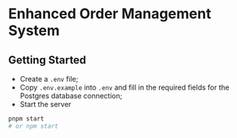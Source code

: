 # Enhanced Order Management System

## Getting Started

- Create a `.env` file;
- Copy `.env.example` into `.env` and fill in the required fields for the Postgres database connection;
- Start the server

```sh
pnpm start
# or npm start
```
